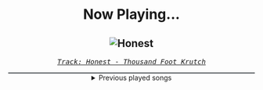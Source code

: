 <div align="center"> 
<h1>Now Playing...</h1>

![Honest](https://i.scdn.co/image/ab67616d00001e02452f41d3f66dc29b52d63139)
--
_<samp><a href="https://open.spotify.com/track/1LuF7Emevy7ZnJaqCRqcrB">Track: Honest - Thousand Foot Krutch</a></samp>_

<div style="border: 1px #4B5054 solid"></div>
<details>
  <summary>
    Previous played songs
  </summary>
  <table>
    <thead>
      <tr>
        <th>
          Artist
        </th>
        <th>
          Song
        </th>
        <th>
          Link
        </th>
      </tr>
    </thead>
    <tbody>
      <tr><td>Thousand Foot Krutch</td><td>Honest</td><td><a href="https://open.spotify.com/track/1LuF7Emevy7ZnJaqCRqcrB">https://open.spotify.com/track/1LuF7Emevy7ZnJaqCRqcrB</a></td></tr><tr><td>Hillsong Young & Free</td><td>Love Won't Let Me Down</td><td><a href="https://open.spotify.com/track/7rqAUvqxpNHKgEFQw6sFSt">https://open.spotify.com/track/7rqAUvqxpNHKgEFQw6sFSt</a></td></tr><tr><td>Limp Bizkit</td><td>Re-Arranged</td><td><a href="https://open.spotify.com/track/6IPJ7LeWIOhxPW8Sq3nIGc">https://open.spotify.com/track/6IPJ7LeWIOhxPW8Sq3nIGc</a></td></tr><tr><td>Limp Bizkit</td><td>Re-Arranged</td><td><a href="https://open.spotify.com/track/6IPJ7LeWIOhxPW8Sq3nIGc">https://open.spotify.com/track/6IPJ7LeWIOhxPW8Sq3nIGc</a></td></tr><tr><td>Two Steps from Hell</td><td>Pegasus</td><td><a href="https://open.spotify.com/track/6P61vGO4oL9oGQbVPzon8Q">https://open.spotify.com/track/6P61vGO4oL9oGQbVPzon8Q</a></td></tr><tr><td>Thomas Bergersen</td><td>For the Win</td><td><a href="https://open.spotify.com/track/34x22hY9CKf3ZoPjQwZSgc">https://open.spotify.com/track/34x22hY9CKf3ZoPjQwZSgc</a></td></tr><tr><td>Thomas Bergersen</td><td>Run Free</td><td><a href="https://open.spotify.com/track/38frEzNCL3xoWG2ny1bKgu">https://open.spotify.com/track/38frEzNCL3xoWG2ny1bKgu</a></td></tr><tr><td>Thomas Bergersen</td><td>United We Stand - Divided We Fall</td><td><a href="https://open.spotify.com/track/2ZssT3XEX1cObqahy9YrQM">https://open.spotify.com/track/2ZssT3XEX1cObqahy9YrQM</a></td></tr><tr><td>Two Steps from Hell</td><td>Victory</td><td><a href="https://open.spotify.com/track/2F9xBxKbx2M0pbgtSu8fLf">https://open.spotify.com/track/2F9xBxKbx2M0pbgtSu8fLf</a></td></tr><tr><td>Two Steps from Hell</td><td>None Shall Live</td><td><a href="https://open.spotify.com/track/6tRXfCfNdcAMICHdQerIuu">https://open.spotify.com/track/6tRXfCfNdcAMICHdQerIuu</a></td></tr><tr><td>Thomas Bergersen</td><td>Freedom Fighters</td><td><a href="https://open.spotify.com/track/1gjUBLiGk3MdFksH3aRMax">https://open.spotify.com/track/1gjUBLiGk3MdFksH3aRMax</a></td></tr><tr><td>Two Steps from Hell</td><td>Dragonwing</td><td><a href="https://open.spotify.com/track/6r8PrHHFM1dQ9UD8UAp6lK">https://open.spotify.com/track/6r8PrHHFM1dQ9UD8UAp6lK</a></td></tr><tr><td>Thomas Bergersen</td><td>Dragon Rider</td><td><a href="https://open.spotify.com/track/0G8iyOJFQ8Wvm4Fe6xjQdr">https://open.spotify.com/track/0G8iyOJFQ8Wvm4Fe6xjQdr</a></td></tr><tr><td>Thomas Bergersen</td><td>Unleashed</td><td><a href="https://open.spotify.com/track/1l2g97tNnO52U1IS0y9GRL">https://open.spotify.com/track/1l2g97tNnO52U1IS0y9GRL</a></td></tr><tr><td>Thomas Bergersen</td><td>Unleashed</td><td><a href="https://open.spotify.com/track/1l2g97tNnO52U1IS0y9GRL">https://open.spotify.com/track/1l2g97tNnO52U1IS0y9GRL</a></td></tr><tr><td>Two Steps from Hell</td><td>Infinite Legends (No Choir)</td><td><a href="https://open.spotify.com/track/0B4sfiIuqsoZeZkQptWRQX">https://open.spotify.com/track/0B4sfiIuqsoZeZkQptWRQX</a></td></tr><tr><td>Thomas Bergersen</td><td>Winterspell</td><td><a href="https://open.spotify.com/track/5n4dHCWjvGJtuFSZIyeqWp">https://open.spotify.com/track/5n4dHCWjvGJtuFSZIyeqWp</a></td></tr><tr><td>Two Steps from Hell</td><td>Last One Standing</td><td><a href="https://open.spotify.com/track/39TR7eYLgvHHIt7rMJ3lzD">https://open.spotify.com/track/39TR7eYLgvHHIt7rMJ3lzD</a></td></tr><tr><td>Thomas Bergersen</td><td>Norwegian Pirate</td><td><a href="https://open.spotify.com/track/6smvPsR6xx5iocptnrwH6K">https://open.spotify.com/track/6smvPsR6xx5iocptnrwH6K</a></td></tr><tr><td>Thomas Bergersen</td><td>Protectors of the Earth</td><td><a href="https://open.spotify.com/track/1YtHpYEbbfQQIyxXkdxEoW">https://open.spotify.com/track/1YtHpYEbbfQQIyxXkdxEoW</a></td></tr>
    </tbody>
  </table>
</details>

</div>
